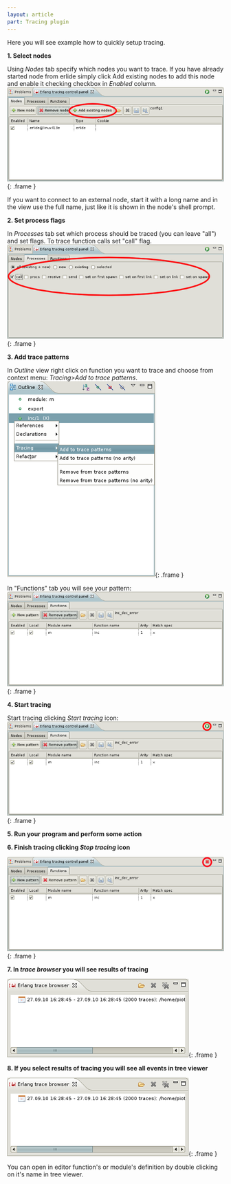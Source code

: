 ```yaml
---
layout: article
part: Tracing plugin
---
```


Here you will see example how to quickly setup tracing.

**1. Select nodes**

Using _Nodes_ tab specify which nodes you want to trace. If you have already started node from erlide simply click Add existing nodes to add this node and enable it checking checkbox in _Enabled_ column.
![node selection](images/nodeSelection.png){: .frame }

If you want to connect to an external node, start it with a long name and in the view use the full name, just like it is shown in the node's shell prompt.

**2. Set process flags**

In _Processes_ tab set which process should be traced (you can leave "all") and set flags. To trace function calls set "call" flag.
![process flags](images/processFlags.png){: .frame }

**3. Add trace patterns**

In _Outline_ view right click on function you want to trace and choose from context menu: _Tracing>Add to trace patterns_.
![outline view](images/outlineView.png){: .frame }

In "Functions" tab you will see your pattern: 
![trace patterns](images/tracePatterns.png){: .frame }

**4. Start tracing**

Start tracing clicking _Start tracing_ icon: 
![start tracing](images/startTracing.png){: .frame }

**5. Run your program and perform some action**

**6. Finish tracing clicking _Stop tracing_ icon**

![stop tracing](images/stopTracing.png){: .frame }

**7. In _trace browser_ you will see results of tracing**

![tracing results](images/tracingResults1.png){: .frame }

**8. If you select results of tracing you will see all events in tree viewer**

![tracing results](images/tracingResults1.png){: .frame }

You can open in editor function's or module's definition by double clicking on it's name in tree viewer.